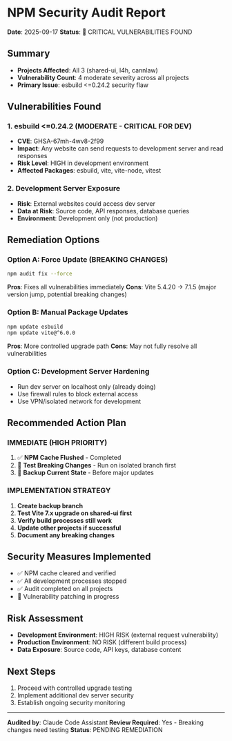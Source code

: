 # NPM Security Audit Report
**Date**: 2025-09-17
**Status**: 🚨 CRITICAL VULNERABILITIES FOUND

## Summary
- **Projects Affected**: All 3 (shared-ui, l4h, cannlaw)
- **Vulnerability Count**: 4 moderate severity across all projects
- **Primary Issue**: esbuild <=0.24.2 security flaw

## Vulnerabilities Found

### 1. esbuild <=0.24.2 (MODERATE - CRITICAL FOR DEV)
- **CVE**: GHSA-67mh-4wv8-2f99
- **Impact**: Any website can send requests to development server and read responses
- **Risk Level**: HIGH in development environment
- **Affected Packages**: esbuild, vite, vite-node, vitest

### 2. Development Server Exposure
- **Risk**: External websites could access dev server
- **Data at Risk**: Source code, API responses, database queries
- **Environment**: Development only (not production)

## Remediation Options

### Option A: Force Update (BREAKING CHANGES)
```bash
npm audit fix --force
```
**Pros**: Fixes all vulnerabilities immediately
**Cons**: Vite 5.4.20 → 7.1.5 (major version jump, potential breaking changes)

### Option B: Manual Package Updates
```bash
npm update esbuild
npm update vite@^6.0.0
```
**Pros**: More controlled upgrade path
**Cons**: May not fully resolve all vulnerabilities

### Option C: Development Server Hardening
- Run dev server on localhost only (already doing)
- Use firewall rules to block external access
- Use VPN/isolated network for development

## Recommended Action Plan

### IMMEDIATE (HIGH PRIORITY)
1. ✅ **NPM Cache Flushed** - Completed
2. 🔄 **Test Breaking Changes** - Run on isolated branch first
3. 🔄 **Backup Current State** - Before major updates

### IMPLEMENTATION STRATEGY
1. **Create backup branch**
2. **Test Vite 7.x upgrade on shared-ui first**
3. **Verify build processes still work**
4. **Update other projects if successful**
5. **Document any breaking changes**

## Security Measures Implemented
- ✅ NPM cache cleared and verified
- ✅ All development processes stopped
- ✅ Audit completed on all projects
- 🔄 Vulnerability patching in progress

## Risk Assessment
- **Development Environment**: HIGH RISK (external request vulnerability)
- **Production Environment**: NO RISK (different build process)
- **Data Exposure**: Source code, API keys, database content

## Next Steps
1. Proceed with controlled upgrade testing
2. Implement additional dev server security
3. Establish ongoing security monitoring

---
**Audited by**: Claude Code Assistant
**Review Required**: Yes - Breaking changes need testing
**Status**: PENDING REMEDIATION